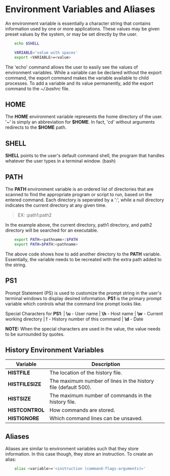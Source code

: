 # Environment Variables and Aliases

An environment variable is essentially a character string that contains information used by one or more applications. These values may be given preset values by the system, or may be set directly by the user.

```bash
    echo $SHELL

    VARIABLE='value with spaces'
    export <VARIABLE>=<value>
```

The 'echo' command allows the user to easily see the values of environment variables. While a variable can be declared without the export command, the export command makes the variable available to child processes. To add a variable and its value permanently, add the export command to the *~/.bashrc* file.

## HOME

The **HOME** environment variable represents the home directory of the user. '~' is simply an abbreviation for **\$HOME**. In fact, 'cd' without arguments redirects to the **\$HOME** path.

## SHELL

**SHELL** points to the user's default command shell, the program that handles whatever the user types in a terminal window. (bash)

## PATH

The **PATH** environment variable is an ordered list of directories that are scanned to find the appropriate program or script to run, based on the entered command. Each directory is seperated by a ':', while a null directory indicates the current directory at any given time.

>EX: :path1:path2

In the example above, the current directory, path1 directory, and path2 directory will be searched for an executable.

```bash
    export PATH=<pathname>:$PATH
    export PATH=$PATH:<pathname>
```

The above code shows how to add another directory to the **PATH** variable. Essentially, the variable needs to be recreated with the
extra path added to the string.

## PS1

Prompt Statement (PS) is used to customize the prompt string in the user's terminal windows to display desired information. **PS1** is the primary prompt variable which controls what the command line prompt looks like.

Special Characters for **PS1**:
| **\u** - User name
| **\h** - Host name
| **\w** - Current working directory
| **\!** - History number of this command
| **\d** - Date

**NOTE:** When the special characters are used in the value, the value needs to be surrounded by quotes.

## History Environment Variables

| Variable         | Description                                                    |
| ---------------- | -------------------------------------------------------------- |
| **HISTFILE**     | The location of the history file.                              |
| **HISTFILESIZE** | The maximum number of lines in the history file (default 500). |
| **HISTSIZE**     | The maximum number of commands in the history file.            |
| **HISTCONTROL**  | How commands are stored.                                       |
| **HISTIGNORE**   | Which command lines can be unsaved.                            |

## Aliases

Aliases are similar to environment variables such that they store information. In this case though, they store an instruction. To create an alias:

```bash
    alias <variable>='<instruction (command-flags-arguments)>'
```